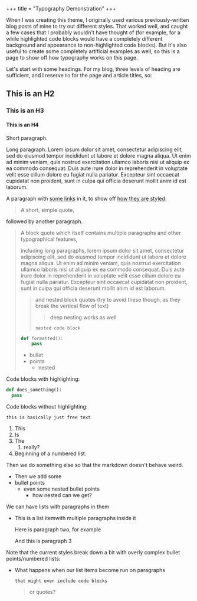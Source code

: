 +++
title = "Typography Demonstration"
+++

When I was creating this theme, I originally used various previously-written blog posts of mine to try out different styles. That worked well, and caught a few cases that I probably wouldn't have thought of (for example, for a while highlighted code blocks would have a completely different background and appearance to non-highlighted code blocks). But it's also useful to create some completely artificial examples as well, so this is a page to show off how typography works on this page.

Let's start with some headings. For my blog, three levels of heading are sufficient, and I reserve `h1` for the page and article titles, so:

## This is an H2

### This is an H3

#### This is an H4

Short paragraph.

Long paragraph. Lorem ipsum dolor sit amet, consectetur adipiscing elit, sed do eiusmod tempor incididunt ut labore et dolore magna aliqua. Ut enim ad minim veniam, quis nostrud exercitation ullamco laboris nisi ut aliquip ex ea commodo consequat. Duis aute irure dolor in reprehenderit in voluptate velit esse cillum dolore eu fugiat nulla pariatur. Excepteur sint occaecat cupidatat non proident, sunt in culpa qui officia deserunt mollit anim id est laborum.

A paragraph with [some links](http://example.com) in it, to show off [how they are styled](http://example.com).

> A short, simple quote,

followed by another paragraph.

> A block quote which itself contains multiple paragraphs and other typographical features,
>
> including long paragraphs, lorem ipsum dolor sit amet, consectetur adipiscing elit, sed do eiusmod tempor incididunt ut labore et dolore magna aliqua. Ut enim ad minim veniam, quis nostrud exercitation ullamco laboris nisi ut aliquip ex ea commodo consequat. Duis aute irure dolor in reprehenderit in voluptate velit esse cillum dolore eu fugiat nulla pariatur. Excepteur sint occaecat cupidatat non proident, sunt in culpa qui officia deserunt mollit anim id est laborum.
>
> > and nested block quotes (try to avoid these though, as they break the vertical flow of text)
> >
> > > deep nesting works as well
> >
> > ```
> > nested code block
> > ```
>
> ```python
> def formatted():
>     pass
> ```
>
> - bullet
> - points
>   - nested

Code blocks with highlighting:

```python
def does_something():
  pass
```

Code blocks without highlighting:

```
this is basically just free text
```

1. This
2. Is
3. The
   1. really?
4. Beginning of a numbered list.

Then we do something else so that the markdown doesn't behave weird.

- Then we add some
- bullet points
  - even some nested bullet points
    - how nested can we get?

We can have lists with paragraphs in them

- This is a list itemwith multiple paragraphs inside it

  Here is paragraph two, for example

  And this is paragraph 3

Note that the current styles break down a bit with overly complex bullet points/numbered lists:

- What happens when our list items become run on paragraphs

  ```
  that might even include code blocks
  ```

  > or quotes?
